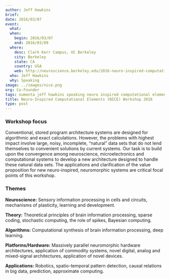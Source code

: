 ```yaml
---
author: Jeff Hawkins
brief:
date: 2016/03/07
event:
  what:
  when:
    begin: 2016/03/07
    end: 2016/03/09
  where:
    desc: Clark Kerr Campus, UC Berkeley
    city: Berkeley
    state: CA
    country: USA
    web: http://neuroscience.berkeley.edu/2016-neuro-inspired-computational-elements-workshop/
  who: Jeff Hawkins
  why: Speaking
image: ../images/nice.png
org: Co-Founder
tags: numenta jeff hawkins speaking neuro inspired computational elements workshop nice 2016
title: Neuro-Inspired Computational Elements (NICE) Workshop 2016
type: post
---
```


### Workshop focus

Conventional, stored program architecture systems are designed for algorithmic
and exact calculations.  However, the problems with highest impact involve
large, noisy, incomplete, “natural” data sets that do not lend themselves to
convenient solutions by current systems.  Our task is to build upon the
convergence among neuroscience, microelectronics and computational systems to
develop a new architecture designed to handle these natural data sets. The
applications and clarification of the value proposition for new neuro-inspired,
neuromorphic systems are critical focal points of this workshop.

### Themes

**Neuroscience:** Sensory information processing in cells and circuits,
mechanisms of plasticity, learning and development.

**Theory:** Theoretical principles of brain information processing, sparse
coding, stochastic computing, the role of spikes, Bayesian computing.

**Algorithms:** Computational synthesis of brain information processing, deep
learning.

**Platforms/Hardware:** Massively parallel neuromorphic hardware architectures,
application of commodity systems, novel digital, analog and mixed-signal
architectures, application of novel devices.

**Applications:** Robotics, spatio-temporal pattern detection, causal relations
in big data, prediction, approximate computing.
